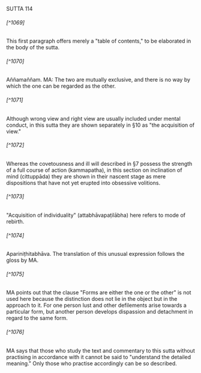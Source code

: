 SUTTA 114

###### [^1069]
This first paragraph offers merely a "table of contents," to be elaborated in the body of the sutta.

###### [^1070]
Aññamaññam. MA: The two are mutually exclusive, and there is no way by which the one can be regarded as the other.

###### [^1071]
Although wrong view and right view are usually included under mental conduct, in this sutta they are shown separately in §10 as "the acquisition of view."

###### [^1072]
Whereas the covetousness and ill will described in §7 possess the strength of a full course of action (kammapatha), in this section on inclination of mind (cittuppāda) they are shown in their nascent stage as mere dispositions that have not yet erupted into obsessive volitions.

###### [^1073]
"Acquisition of individuality" (attabhāvapaṭilābha) here refers to mode of rebirth.

###### [^1074]
Apariniṭhitabhāva. The translation of this unusual expression follows the gloss by MA.

###### [^1075]
MA points out that the clause "Forms are either the one or the other" is not used here because the distinction does not lie in the object but in the approach to it. For one person lust and other defilements arise towards a particular form, but another person develops dispassion and detachment in regard to the same form.

###### [^1076]
MA says that those who study the text and commentary to this sutta without practising in accordance with it cannot be said to "understand the detailed meaning." Only those who practise accordingly can be so described.

